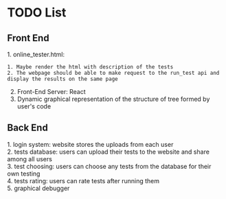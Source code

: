 <h1> TODO List </h1>
<h2> Front End </h2>
1. online_tester.html: <br/>

    1. Maybe render the html with description of the tests
    2. The webpage should be able to make request to the run_test api and display the results on the same page
2. Front-End Server: React<br/>
3. Dynamic graphical representation of the structure of tree formed by user's code<br/>

<h2> Back End </h2>
1. login system: website stores the uploads from each user<br/>
2. tests database: users can upload their tests to the website and share among all users<br/>
3. test choosing: users can choose any tests from the database for their own testing<br/>
4. tests rating: users can rate tests after running them<br/>
5. graphical debugger
